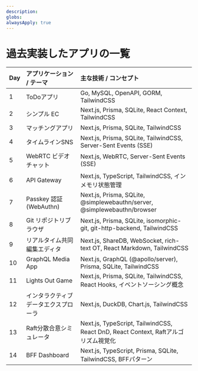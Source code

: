 ```yaml
---
description:
globs:
alwaysApply: true
---
```

# 過去実装したアプリの一覧

| Day | アプリケーション / テーマ        | 主な技術 / コンセプト                                                                 |
| :-- | :------------------------------- | :------------------------------------------------------------------------------------ |
| 1   | ToDoアプリ                     | Go, MySQL, OpenAPI, GORM, TailwindCSS                                                 |
| 2   | シンプル EC                     | Next.js, Prisma, SQLite, React Context, TailwindCSS                                   |
| 3   | マッチングアプリ                 | Next.js, Prisma, SQLite, TailwindCSS                                                  |
| 4   | タイムラインSNS                 | Next.js, Prisma, SQLite, TailwindCSS, Server-Sent Events (SSE)                        |
| 5   | WebRTC ビデオチャット           | Next.js, WebRTC, Server-Sent Events (SSE)                                             |
| 6   | API Gateway                   | Next.js, TypeScript, TailwindCSS, インメモリ状態管理                                  |
| 7   | Passkey 認証 (WebAuthn)        | Next.js, Prisma, SQLite, @simplewebauthn/server, @simplewebauthn/browser              |
| 8   | Git リポジトリブラウザ          | Next.js, Prisma, SQLite, isomorphic-git, git-http-backend, TailwindCSS                |
| 9   | リアルタイム共同編集エディタ     | Next.js, ShareDB, WebSocket, rich-text OT, React Markdown, TailwindCSS                |
| 10  | GraphQL Media App             | Next.js, GraphQL (@apollo/server), Prisma, SQLite, TailwindCSS                        |
| 11  | Lights Out Game               | Next.js, Prisma, SQLite, TailwindCSS, React Hooks, イベントソーシング概念             |
| 12  | インタラクティブデータエクスプローラ | Next.js, DuckDB, Chart.js, TailwindCSS                                                |
| 13  | Raft分散合意シミュレータ       | Next.js, TypeScript, TailwindCSS, React DnD, React Context, Raftアルゴリズム視覚化      |
| 14  | BFF Dashboard               | Next.js, TypeScript, Prisma, SQLite, TailwindCSS, BFFパターン                         |
